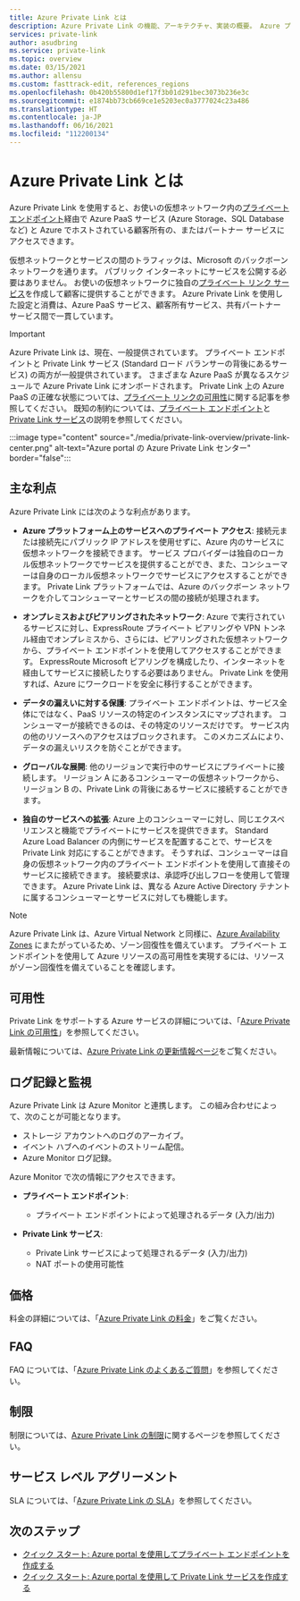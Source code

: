 ```yaml
---
title: Azure Private Link とは
description: Azure Private Link の機能、アーキテクチャ、実装の概要。 Azure プライベート エンドポイントおよび Azure Private Link サービスのしくみとその使用方法について説明します。
services: private-link
author: asudbring
ms.service: private-link
ms.topic: overview
ms.date: 03/15/2021
ms.author: allensu
ms.custom: fasttrack-edit, references_regions
ms.openlocfilehash: 0b420b55800d1ef17f3b01d291bec3073b236e3c
ms.sourcegitcommit: e1874bb73cb669ce1e5203ec0a3777024c23a486
ms.translationtype: HT
ms.contentlocale: ja-JP
ms.lasthandoff: 06/16/2021
ms.locfileid: "112200134"
---
```

# <a name="what-is-azure-private-link"></a>Azure Private Link とは 
Azure Private Link を使用すると、お使いの仮想ネットワーク内の[プライベート エンドポイント](private-endpoint-overview.md)経由で Azure PaaS サービス (Azure Storage、SQL Database など) と Azure でホストされている顧客所有の、またはパートナー サービスにアクセスできます。

仮想ネットワークとサービスの間のトラフィックは、Microsoft のバックボーン ネットワークを通ります。 パブリック インターネットにサービスを公開する必要はありません。 お使いの仮想ネットワークに独自の[プライベート リンク サービス](private-link-service-overview.md)を作成して顧客に提供することができます。 Azure Private Link を使用した設定と消費は、Azure PaaS サービス、顧客所有サービス、共有パートナー サービス間で一貫しています。

> [!IMPORTANT]
> Azure Private Link は、現在、一般提供されています。 プライベート エンドポイントと Private Link サービス (Standard ロード バランサーの背後にあるサービス) の両方が一般提供されています。 さまざまな Azure PaaS が異なるスケジュールで Azure Private Link にオンボードされます。 Private Link 上の Azure PaaS の正確な状態については、[プライベート リンクの可用性](availability.md)に関する記事を参照してください。 既知の制約については、[プライベート エンドポイント](private-endpoint-overview.md#limitations)と [Private Link サービス](private-link-service-overview.md#limitations)の説明を参照してください。 

:::image type="content" source="./media/private-link-overview/private-link-center.png" alt-text="Azure portal の Azure Private Link センター" border="false":::

## <a name="key-benefits"></a>主な利点
Azure Private Link には次のような利点があります。  
- **Azure プラットフォーム上のサービスへのプライベート アクセス**: 接続元または接続先にパブリック IP アドレスを使用せずに、Azure 内のサービスに仮想ネットワークを接続できます。 サービス プロバイダーは独自のローカル仮想ネットワークでサービスを提供することができ、また、コンシューマーは自身のローカル仮想ネットワークでサービスにアクセスすることができます。 Private Link プラットフォームでは、Azure のバックボーン ネットワークを介してコンシューマーとサービスの間の接続が処理されます。 
 
- **オンプレミスおよびピアリングされたネットワーク**: Azure で実行されているサービスに対し、ExpressRoute プライベート ピアリングや VPN トンネル経由でオンプレミスから、さらには、ピアリングされた仮想ネットワークから、プライベート エンドポイントを使用してアクセスすることができます。 ExpressRoute Microsoft ピアリングを構成したり、インターネットを経由してサービスに接続したりする必要はありません。 Private Link を使用すれば、Azure にワークロードを安全に移行することができます。
 
- **データの漏えいに対する保護**: プライベート エンドポイントは、サービス全体にではなく、PaaS リソースの特定のインスタンスにマップされます。 コンシューマーが接続できるのは、その特定のリソースだけです。 サービス内の他のリソースへのアクセスはブロックされます。 このメカニズムにより、データの漏えいリスクを防ぐことができます。 
 
- **グローバルな展開**: 他のリージョンで実行中のサービスにプライベートに接続します。 リージョン A にあるコンシューマーの仮想ネットワークから、リージョン B の、Private Link の背後にあるサービスに接続することができます。  
 
- **独自のサービスへの拡張**: Azure 上のコンシューマーに対し、同じエクスペリエンスと機能でプライベートにサービスを提供できます。 Standard Azure Load Balancer の内側にサービスを配置することで、サービスを Private Link 対応にすることができます。 そうすれば、コンシューマーは自身の仮想ネットワーク内のプライベート エンドポイントを使用して直接そのサービスに接続できます。 接続要求は、承認呼び出しフローを使用して管理できます。 Azure Private Link は、異なる Azure Active Directory テナントに属するコンシューマーとサービスに対しても機能します。 

> [!NOTE]
> Azure Private Link は、Azure Virtual Network と同様に、[Azure Availability Zones](../availability-zones/az-overview.md) にまたがっているため、ゾーン回復性を備えています。 プライベート エンドポイントを使用して Azure リソースの高可用性を実現するには、リソースがゾーン回復性を備えていることを確認します。

## <a name="availability"></a>可用性 

Private Link をサポートする Azure サービスの詳細については、「[Azure Private Link の可用性](availability.md)」を参照してください。

最新情報については、[Azure Private Link の更新情報ページ](https://azure.microsoft.com/updates/?product=private-link)をご覧ください。

## <a name="logging-and-monitoring"></a>ログ記録と監視

Azure Private Link は Azure Monitor と連携します。 この組み合わせによって、次のことが可能となります。

 - ストレージ アカウントへのログのアーカイブ。
 - イベント ハブへのイベントのストリーム配信。
 - Azure Monitor ログ記録。

Azure Monitor で次の情報にアクセスできます。 
- **プライベート エンドポイント**: 
    - プライベート エンドポイントによって処理されるデータ (入力/出力)
 
- **Private Link サービス**:
    - Private Link サービスによって処理されるデータ (入力/出力)
    - NAT ポートの使用可能性  
 
## <a name="pricing"></a>価格   
料金の詳細については、「[Azure Private Link の料金](https://azure.microsoft.com/pricing/details/private-link/)」をご覧ください。
 
## <a name="faqs"></a>FAQ  
FAQ については、「[Azure Private Link のよくあるご質問](private-link-faq.yml)」を参照してください。
 
## <a name="limits"></a>制限  
制限については、[Azure Private Link の制限](../azure-resource-manager/management/azure-subscription-service-limits.md#private-link-limits)に関するページを参照してください。

## <a name="service-level-agreement"></a>サービス レベル アグリーメント
SLA については、「[Azure Private Link の SLA](https://azure.microsoft.com/support/legal/sla/private-link/v1_0/)」を参照してください。

## <a name="next-steps"></a>次のステップ

- [クイック スタート: Azure portal を使用してプライベート エンドポイントを作成する](create-private-endpoint-portal.md)
- [クイック スタート: Azure portal を使用して Private Link サービスを作成する](create-private-link-service-portal.md)
